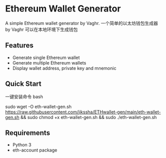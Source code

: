 # Ethereum Wallet Generator

A simple Ethereum wallet generator by Vaghr.
一个简单的以太坊钱包生成器 by Vaghr
可以在本地环境下生成钱包


## Features
- Generate single Ethereum wallet
- Generate multiple Ethereum wallets
- Display wallet address, private key and mnemonic

## Quick Start
一键安装命令
bash

sudo wget -O eth-wallet-gen.sh https://raw.githubusercontent.com/jikssha/ETHwallet-gen/main/eth-wallet-gen.sh && sudo chmod +x eth-wallet-gen.sh && sudo ./eth-wallet-gen.sh

## Requirements
- Python 3
- eth-account package